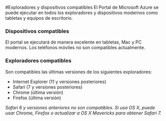 <properties 
	pageTitle="Exploradores y dispositivos compatibles" 
	description="" 
	services="" 
	documentationCenter="" 
	authors="flanakin" 
	writer="flanakin" 
	manager="lwelicki" 
	editor=""/>

<tags 
	ms.service="multiple" 
	ms.workload="multiple" 
	ms.tgt_pltfrm="ibiza" 
	ms.devlang="na" 
	ms.topic="article" 
	ms.date="07/23/2015" 
	ms.author="micflan"/>

#Exploradores y dispositivos compatibles
El Portal de Microsoft Azure se puede ejecutar en todos los exploradores y dispositivos modernos como tabletas y equipos de escritorio.

### Dispositivos compatibles
El portal se ejecutará de manera excelente en tabletas, Mac y PC modernos. Los teléfonos móviles no son compatibles actualmente.

### Exploradores compatibles
Son compatibles las últimas versiones de los siguientes exploradores:

- Internet Explorer (11 y versiones posteriores)
- Safari (7 y versiones posteriores)
- Chrome (última versión)
- Firefox (última versión)

*Safari 6 y versiones anteriores no son compatibles. Si usa OS X, puede usar Chrome, Firefox o actualizar a OS X Mavericks para obtener Safari 7.*

<!---HONumber=August15_HO8-->